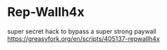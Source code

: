 # Rep-Wallh4x
super secret hack to bypass a super strong paywall
https://greasyfork.org/en/scripts/405137-repwallh4x
